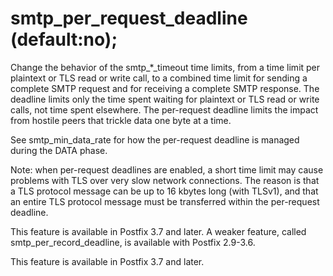 # smtp_per_request_deadline (default:no); 

 Change the behavior of the smtp_*_timeout time limits, from a
time limit per plaintext or TLS read or write call, to a combined
time limit for sending a complete SMTP request and for receiving a
complete SMTP response. The deadline limits only the time spent
waiting for plaintext or TLS read or write calls, not time spent
elsewhere. The per-request deadline limits the impact from hostile
peers that trickle data one byte at a time. 

 See smtp_min_data_rate for how the per-request deadline is
managed during the DATA phase. 

 Note: when per-request deadlines are enabled, a short time limit
may cause problems with TLS over very slow network connections. The
reason is that a TLS protocol message can be up to 16 kbytes long
(with TLSv1), and that an entire TLS protocol message must be
transferred within the per-request deadline. 

 This feature is available in Postfix 3.7 and later. A weaker
feature, called smtp_per_record_deadline, is available with Postfix
2.9-3.6. 

 This feature is available in Postfix 3.7 and later. 


